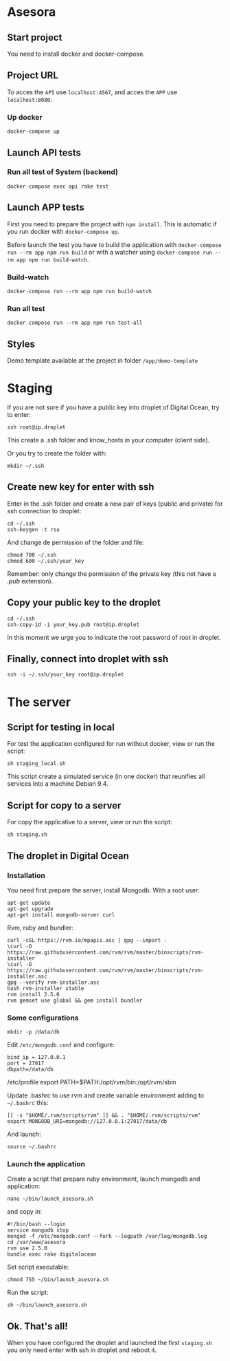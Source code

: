 # Asesora

## Start project

You need to install docker and docker-compose.


## Project URL

To acces the `API` use `localhost:4567`, and acces the `APP` use `localhost:8080`.


### Up docker

`docker-compose up`


## Launch API tests

### Run all test of System (backend)

`docker-compose exec api rake test`


## Launch APP tests

First you need to prepare the project with `npm install`. This is automatic if you run docker with `docker-compose up`.

Before launch the test you have to build the application with `docker-compose run --rm app npm run build` or with a watcher using `docker-compose run --rm app npm run build-watch`.


### Build-watch

`docker-compose run --rm app npm run build-watch`


### Run all test

`docker-compose run --rm app npm run test-all`


## Styles

Demo template available at the project in folder `/app/demo-template`


# Staging

If you are not sure if you have a public key into droplet of Digital Ocean, try to enter:

~~~
ssh root@ip.droplet
~~~

This create a .ssh folder and know_hosts in your computer (client side).

Or you try to create the folder with:

~~~
mkdir ~/.ssh
~~~


## Create new key for enter with ssh

Enter in the .ssh folder and create a new pair of keys (public and private) for ssh connection to droplet:

~~~
cd ~/.ssh
ssh-keygen -t rsa
~~~

And change de permission of the folder and file:

~~~
chmod 700 ~/.ssh
chmod 600 ~/.ssh/your_key
~~~

Remember: only change the permission of the private key (this not have a _.pub_ extension).


## Copy your public key to the droplet

~~~
cd ~/.ssh
ssh-copy-id -i your_key.pub root@ip.droplet
~~~

In this moment we urge you to indicate the root password of root in droplet.


## Finally, connect into droplet with ssh

~~~
ssh -i ~/.ssh/your_key root@ip.droplet
~~~


# The server

## Script for testing in local

For test the application configured for run without docker, view or run the script:

~~~
sh staging_local.sh
~~~

This script create a simulated service (in one docker) that reunifies all services into a machine Debian 9.4.


## Script for copy to a server

For copy the applicative to a server, view or run the script:

~~~
sh staging.sh
~~~


## The droplet in Digital Ocean

### Installation

You need first prepare the server, install Mongodb. With a root user:

~~~
apt-get update
apt-get upgrade
apt-get install mongodb-server curl
~~~

Rvm, ruby and bundler:

~~~
curl -sSL https://rvm.io/mpapis.asc | gpg --import -
\curl -O https://raw.githubusercontent.com/rvm/rvm/master/binscripts/rvm-installer
\curl -O https://raw.githubusercontent.com/rvm/rvm/master/binscripts/rvm-installer.asc
gpg --verify rvm-installer.asc
bash rvm-installer stable
rvm install 2.5.0
rvm gemset use global && gem install bundler
~~~

### Some configurations

~~~
mkdir -p /data/db
~~~

Edit ```/etc/mongodb.conf``` and configure:

~~~
bind_ip = 127.0.0.1
port = 27017
dbpath=/data/db
~~~

/etc/profile
export PATH=$PATH:/opt/rvm/bin:/opt/rvm/sbin

Update .bashrc to use rvm and create variable environment adding to ```~/.bashrc``` this:

~~~
[[ -s "$HOME/.rvm/scripts/rvm" ]] && . "$HOME/.rvm/scripts/rvm"
export MONGODB_URI=mongodb://127.0.0.1:27017/data/db
~~~

And launch:

~~~
source ~/.bashrc
~~~

### Launch the application

Create a script that prepare ruby environment, launch mongodb and application:

~~~
nano ~/bin/launch_asesora.sh
~~~

and copy in:

~~~
#!/bin/bash --login
service mongodb stop
mongod -f /etc/mongodb.conf --fork --logpath /var/log/mongodb.log
cd /var/www/asesora
rvm use 2.5.0
bundle exec rake digitalocean
~~~

Set script executable:

~~~
chmod 755 ~/bin/launch_asesora.sh
~~~

Run the script:

~~~
sh ~/bin/launch_asesora.sh
~~~


## Ok. That's all!

When you have configured the droplet and launched the first ```staging.sh``` you only need enter with ssh in droplet and reboot it.
